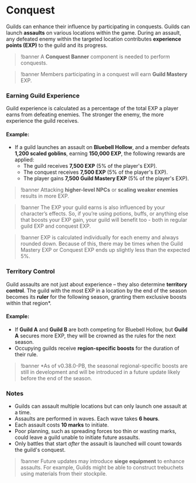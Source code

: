# Conquest

Guilds can enhance their influence by participating in conquests. Guilds can launch **assaults** on various locations within the game. During an assault, any defeated enemy within the targeted location contributes **experience points (EXP)** to the guild and its progress.

>!banner A **Conquest Banner** component is needed to perform conquests.

>!banner Members participating in a conquest will earn **Guild Mastery** EXP.

### Earning Guild Experience
Guild experience is calculated as a percentage of the total EXP a player earns from defeating enemies. The stronger the enemy, the more experience the guild receives.

#### Example:
- If a guild launches an assault on **Bluebell Hollow**, and a member defeats **1,200 scaled goblins**, earning **150,000 EXP**, the following rewards are applied:
    - The guild receives **7,500 EXP** (5% of the player's EXP).
    - The conquest receives **7,500 EXP** (5% of the player's EXP).
    - The player gains **7,500 Guild Mastery EXP** (5% of the player's EXP).

>!banner Attacking **higher-level NPCs** or **scaling weaker enemies** results in more EXP.

>!banner The EXP your guild earns is also influenced by your character’s effects. So, if you’re using potions, buffs, or anything else that boosts your EXP gain, your guild will benefit too - both in regular guild EXP and conquest EXP.

>!banner EXP is calculated individually for each enemy and always rounded down. Because of this, there may be times when the Guild Mastery EXP or Conquest EXP ends up slightly less than the expected 5%.

### Territory Control
Guild assaults are not just about experience – they also determine **territory control**. The guild with the most EXP in a location by the end of the season becomes its **ruler** for the following season, granting them exclusive boosts within that region*.

#### Example:
- If **Guild A** and **Guild B** are both competing for Bluebell Hollow, but **Guild A** secures more EXP, they will be crowned as the rules for the next season.
- Occupying guilds receive **region-specific boosts** for the duration of their rule.

>!banner *As of v0.38.0-PB, the seasonal regional-specific boosts are still in development and will be introduced in a future update likely before the end of the season.

### Notes
- Guilds can assault multiple locations but can only launch one assault at a time.
- Assaults are performed in waves. Each wave takes **6 hours**. 
- Each assault costs **10 marks** to initiate.
- Poor planning, such as spreading forces too thin or wasting marks, could leave a guild unable to initiate future assaults.
- Only battles that start _after_ the assault is launched will count towards the guild's conquest.

>!banner Future updates may introduce **siege equipment** to enhance assaults. For example, Guilds might be able to construct trebuchets using materials from their stockpile.
